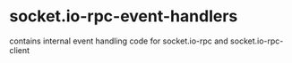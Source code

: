 # socket.io-rpc-event-handlers
contains internal event handling code for socket.io-rpc and socket.io-rpc-client
